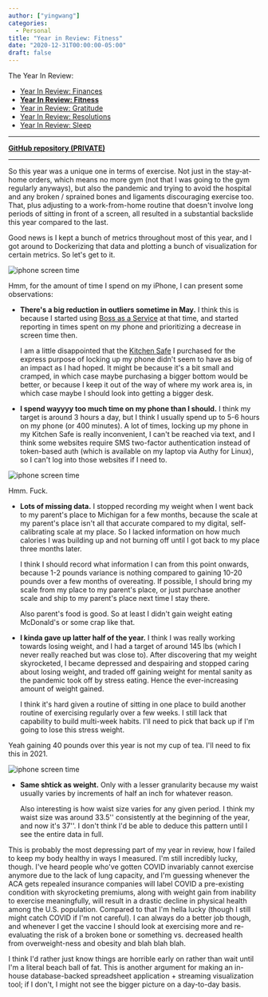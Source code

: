 ```yaml
---
author: ["yingwang"]
categories:
  - Personal
title: "Year in Review: Fitness"
date: "2020-12-31T00:00:00-05:00"
draft: false
---
```


The Year In Review:

- [Year In Review: Finances](/posts/2020/12/31/old_years_resolutions_finances)
- [**Year In Review: Fitness**](/posts/2020/12/31/old_years_resolutions_fitness)
- [Year in Review:
  Gratitude](/posts/2020/12/31/old_years_resolutions_gratitude)
- [Year In Review:
  Resolutions](/posts/2020/12/31/old_years_resolutions_review)
- [Year In Review:
  Sleep](/posts/2020/12/31/old_years_resolutions_sleep_schedule)

---

[**GitHub repository
(PRIVATE)**](https://github.com/yingw787/fitness-calendar.yingw787.com)

---

So this year was a unique one in terms of exercise. Not just in the stay-at-home
orders, which means no more gym (not that I was going to the gym regularly
anyways), but also the pandemic and trying to avoid the hospital and any broken
/ sprained bones and ligaments discouraging exercise too. That, plus adjusting
to a work-from-home routine that doesn't involve long periods of sitting in
front of a screen, all resulted in a substantial backslide this year compared to
the last.

Good news is I kept a bunch of metrics throughout most of this year, and I got
around to Dockerizing that data and plotting a bunch of visualization for
certain metrics. So let's get to it.

![iphone screen time](/img/posts/2020/12/31/iphone_screen_time.png)

Hmm, for the amount of time I spend on my iPhone, I can present some
observations:

- **There's a big reduction in outliers sometime in May.** I think this is
  because I started using [Boss as a Service](https://bossasaservice.life/) at
  that time, and started reporting in times spent on my phone and prioritizing a
  decrease in screen time then.

  I am a little disappointed that the [Kitchen
  Safe](https://www.thekitchensafe.com/) I purchased for the express purpose of
  locking up my phone didn't seem to have as big of an impact as I had hoped. It
  might be because it's a bit small and cramped, in which case maybe purchasing
  a bigger bottom would be better, or because I keep it out of the way of where
  my work area is, in which case maybe I should look into getting a bigger desk.

- **I spend wayyyy too much time on my phone than I should.** I think my target
  is around 3 hours a day, but I think I usually spend up to 5-6 hours on my
  phone (or 400 minutes). A lot of times, locking up my phone in my Kitchen Safe
  is really inconvenient, I can't be reached via text, and I think some websites
  require SMS two-factor authentication instead of token-based auth (which is
  available on my laptop via Authy for Linux), so I can't log into those
  websites if I need to.

![iphone screen time](/img/posts/2020/12/31/weight_lbs.png)

Hmm. Fuck.

- **Lots of missing data.** I stopped recording my weight when I went back to my
  parent's place to Michigan for a few months, because the scale at my parent's
  place isn't all that accurate compared to my digital, self-calibrating scale
  at my place. So I lacked information on how much calories I was building up
  and not burning off until I got back to my place three months later.

  I think I should record what information I can from this point onwards,
  because 1-2 pounds variance is nothing compared to gaining 10-20 pounds over a
  few months of overeating. If possible, I should bring my scale from my place
  to my parent's place, or just purchase another scale and ship to my parent's
  place next time I stay there.

  Also parent's food is good. So at least I didn't gain weight eating McDonald's
  or some crap like that.

- **I kinda gave up latter half of the year.** I think I was really working
  towards losing weight, and I had a target of around 145 lbs (which I never
  really reached but was close to). After discovering that my weight
  skyrocketed, I became depressed and despairing and stopped caring about losing
  weight, and traded off gaining weight for mental sanity as the pandemic took
  off by stress eating. Hence the ever-increasing amount of weight gained.

  I think it's hard given a routine of sitting in one place to build another
  routine of exercising regularly over a few weeks. I still lack that capability
  to build multi-week habits. I'll need to pick that back up if I'm going to
  lose this stress weight.

Yeah gaining 40 pounds over this year is not my cup of tea. I'll need to fix
this in 2021.

![iphone screen time](/img/posts/2020/12/31/waist_size_inches.png)

- **Same shtick as weight.** Only with a lesser granularity because my waist
  usually varies by increments of half an inch for whatever reason.

  Also interesting is how waist size varies for any given period. I think my
  waist size was around 33.5'' consistently at the beginning of the year, and
  now it's 37''. I don't think I'd be able to deduce this pattern until I see
  the entire data in full.

This is probably the most depressing part of my year in review, how I failed to
keep my body healthy in ways I measured. I'm still incredibly lucky, though.
I've heard people who've gotten COVID invariably cannot exercise anymore due to
the lack of lung capacity, and I'm guessing whenever the ACA gets repealed
insurance companies will label COVID a pre-existing condition with skyrocketing
premiums, along with weight gain from inability to exercise meaningfully, will
result in a drastic decline in physical health among the U.S. population.
Compared to that I'm hella lucky (though I still might catch COVID if I'm not
careful). I can always do a better job though, and whenever I get the vaccine I
should look at exercising more and re-evaluating the risk of a broken bone or
something vs. decreased health from overweight-ness and obesity and blah blah
blah.

I think I'd rather just know things are horrible early on rather than wait until
I'm a literal beach ball of fat. This is another argument for making an in-house
database-backed spreadsheet application + streaming visualization tool; if I
don't, I might not see the bigger picture on a day-to-day basis.
